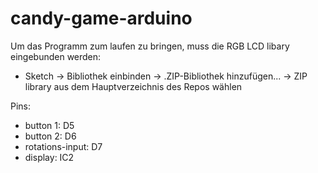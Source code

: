 # candy-game-arduino
 
 Um das Programm zum laufen zu bringen, muss die RGB LCD libary eingebunden werden:
  - Sketch -> Bibliothek einbinden -> .ZIP-Bibliothek hinzufügen... -> ZIP library aus dem Hauptverzeichnis des Repos wählen
 
 Pins:
  - button 1: D5
  - button 2: D6
  - rotations-input: D7
  - display: IC2
